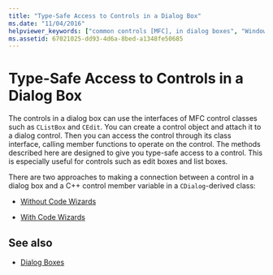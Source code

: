 ```yaml
---
title: "Type-Safe Access to Controls in a Dialog Box"
ms.date: "11/04/2016"
helpviewer_keywords: ["common controls [MFC], in dialog boxes", "Windows common controls [MFC], in dialog boxes", "safe access to dialog box controls", "dialog boxes [MFC], type-safe access to controls", "controls [MFC], accessing in dialog boxes", "type-safe access to dialog box controls", "MFC dialog boxes [MFC], type-safe access to controls"]
ms.assetid: 67021025-dd93-4d6a-8bed-a1348fe50685
---
```

# Type-Safe Access to Controls in a Dialog Box

The controls in a dialog box can use the interfaces of MFC control classes such as `CListBox` and `CEdit`. You can create a control object and attach it to a dialog control. Then you can access the control through its class interface, calling member functions to operate on the control. The methods described here are designed to give you type-safe access to a control. This is especially useful for controls such as edit boxes and list boxes.

There are two approaches to making a connection between a control in a dialog box and a C++ control member variable in a `CDialog`-derived class:

- [Without Code Wizards](../mfc/type-safe-access-to-controls-without-code-wizards.md)

- [With Code Wizards](../mfc/type-safe-access-to-controls-with-code-wizards.md)

## See also

- [Dialog Boxes](../mfc/dialog-boxes.md)
